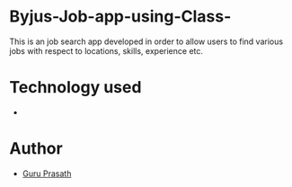 # Byjus-Job-app-using-Class-

This is an job search app developed in order to allow users to find various jobs with respect to locations, skills, experience etc.

# Technology used

* 

# Author

* <a href="https://github.com/guruk05">Guru Prasath</a>

  
